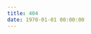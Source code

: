 ```yaml
---
title: 404
date: 1970-01-01 00:00:00
---
```

<script src="//www.qq.com/404/search_children.js"
        charset="utf-8" homePageUrl="/" homePageName="Back to home"> 
</script>
 <script type="text/javascript" src="http://www.qq.com/404/search_children.js" charset="utf-8" homePageUrl="your site url " homePageName="回到我的主页"></script>